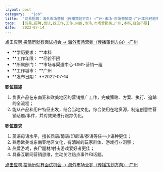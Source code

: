 ```yaml
---
layout:	post
category:	"job"
title:	"网易招聘：海外市场营销（传播策划方向）-广州-市场-市场营销类-广州本科经验不限"
tags:	[网易,招聘,面试,找工作,工作,内推,市场,市场营销类,广州,本科,经验不限]
date:	2022-07-14
---
```


[点击应聘 投简历就有面试机会 -> 海外市场营销（传播策划方向）-广州](http://mobile.bole.netease.com/bole/boleDetail?id=41579&employeeId=346f03c3cda5f04c&key=all)



- **学历要求： **本科
- **工作年限： **经验不限
- **所属部门： **市场与渠道中心-GM1-营销一组
- **工作城市： **广州
- **发布日期： **2022-07-14



**职位描述**
1. 负责产品在东南亚和欧美地区的营销推广工作，完成策略、方案、执行、追踪的全流程；
2. 能从产品和用户特征出发，结合当地文化，综合使用在地资源，制造创意性营销话题/事件，并对效果进行跟踪优化。



**职位要求**
1. 英语母语水平，擅长西语/葡语/印尼语/泰语等任一小语种更佳；
2. 熟悉欧美或东南亚地区文化，有清晰的玩家群体、游戏行业洞察；
3. 热爱游戏，丧尸题材/射击游戏爱好者更佳；
4. 具备互联网营销思维，主动关注热点事件和话题。



[点击应聘 投简历就有面试机会 -> 海外市场营销（传播策划方向）-广州](http://mobile.bole.netease.com/bole/boleDetail?id=41579&employeeId=346f03c3cda5f04c&key=all)